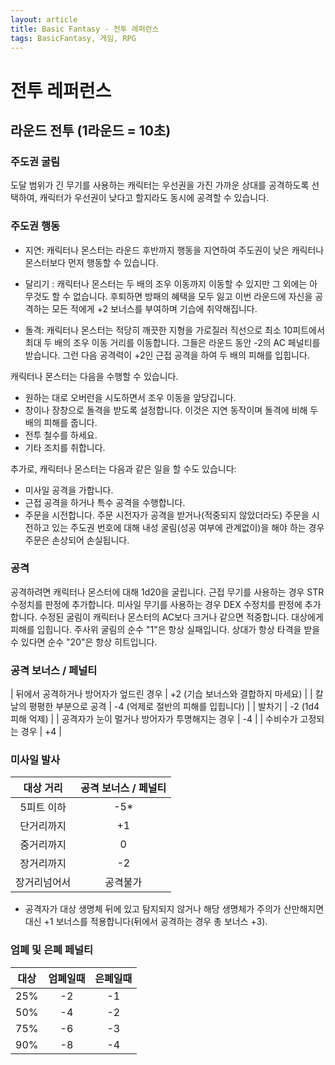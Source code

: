 ```yaml
---
layout: article
title: Basic Fantasy - 전투 레퍼런스
tags: BasicFantasy, 게임, RPG
---
```


# 전투 레퍼런스
## 라운드 전투 (1라운드 = 10초)
### 주도권 굴림

도달 범위가 긴 무기를 사용하는 캐릭터는 우선권을 가진 가까운 상대를 공격하도록 선택하여, 캐릭터가 우선권이 낮다고 할지라도 동시에 공격할 수 있습니다.

### 주도권 행동

* 지연: 캐릭터나 몬스터는 라운드 후반까지 행동을 지연하여 주도권이 낮은 캐릭터나 몬스터보다 먼저 행동할 수 있습니다.

* 달리기 : 캐릭터나 몬스터는 두 배의 조우 이동까지 이동할 수 있지만 그 외에는 아무것도 할 수 없습니다. 후퇴하면 방패의 혜택을 모두 잃고 이번 라운드에 자신을 공격하는 모든 적에게 +2 보너스를 부여하며 기습에 취약해집니다.

* 돌격: 캐릭터나 몬스터는 적당히 깨끗한 지형을 가로질러 직선으로 최소 10피트에서 최대 두 배의 조우 이동 거리를 이동합니다. 그들은 라운드 동안 -2의 AC 페널티를 받습니다. 그런 다음 공격력이 +2인 근접 공격을 하여 두 배의 피해를 입힙니다.

캐릭터나 몬스터는 다음을 수행할 수 있습니다.
* 원하는 대로 오버런을 시도하면서 조우 이동을 앞당깁니다.
* 창이나 장창으로 돌격을 받도록 설정합니다. 이것은 지연 동작이며 돌격에 비해 두 배의 피해를 줍니다.
* 전투 철수를 하세요.
* 기타 조치를 취합니다.

추가로, 캐릭터나 몬스터는 다음과 같은 일을 할 수도 있습니다:
* 미사일 공격을 가합니다.
* 근접 공격을 하거나 특수 공격을 수행합니다.
* 주문을 시전합니다. 주문 시전자가 공격을 받거나(적중되지 않았더라도) 주문을 시전하고 있는 주도권 번호에 대해 내성 굴림(성공 여부에 관계없이)을 해야 하는 경우 주문은 손상되어 손실됩니다.

### 공격

공격하려면 캐릭터나 몬스터에 대해 1d20을 굴립니다. 근접 무기를 사용하는 경우 STR 수정치를 판정에 추가합니다. 미사일 무기를 사용하는 경우 DEX 수정치를 판정에 추가합니다. 수정된 굴림이 캐릭터나 몬스터의 AC보다 크거나 같으면 적중합니다. 대상에게 피해를 입힙니다. 주사위 굴림의 순수 "1"은 항상 실패입니다. 상대가 항상 타격을 받을 수 있다면 순수 "20"은 항상 히트입니다.

### 공격 보너스 / 페널티

| 뒤에서 공격하거나 방어자가 엎드린 경우 | +2 (기습 보너스와 결합하지 마세요) |
| 칼날의 평평한 부분으로 공격 | -4 (억제로 절반의 피해를 입힙니다) |
| 발차기 | -2 (1d4 피해 억제) |
| 공격자가 눈이 멀거나 방어자가 투명해지는 경우 | -4 |
| 수비수가 고정되는 경우 | +4 |

### 미사일 발사

| 대상 거리 | 공격 보너스 / 페널티 |
| :-: | :-: |
| 5피트 이하 | -5* |
| 단거리까지 | +1 |
| 중거리까지 | 0 |
| 장거리까지 | -2 |
| 장거리넘어서 | 공격불가 |

* 공격자가 대상 생명체 뒤에 있고 탐지되지 않거나 해당 생명체가 주의가 산만해지면 대신 +1 보너스를 적용합니다(뒤에서 공격하는 경우 총 보너스 +3).

### 엄폐 및 은폐 페널티

| 대상 | 엄폐일때 | 은폐일때 |
| :-: | :-: | :-: |
| 25% | -2 | -1 |
| 50% | -4 | -2 |
| 75% | -6 | -3 |
| 90% | -8 | -4 |

